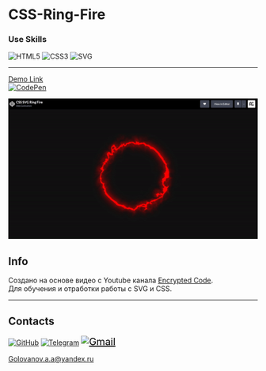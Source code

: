 # CSS-Ring-Fire

### Use Skills

![HTML5](https://img.shields.io/badge/html5-%23E34F26.svg?style=for-the-badge&logo=html5&logoColor=white)
![CSS3](https://img.shields.io/badge/css3-%231572B6.svg?style=for-the-badge&logo=css3&logoColor=white)
![SVG](https://img.shields.io/badge/SVG-%23ED760E.svg?style=for-the-badge&logo=SVG&logoColor=white)

---

[Demo Link <br>![CodePen](https://img.shields.io/badge/Codepen-000000?style=for-the-badge&logo=codepen&logoColor=white)](https://codepen.io/AlexGolovanov/pen/VwQNjaM)

![image-ring.gif](readme/ring.gif)

## Info

Создано на основе видео с Youtube канала [Encrypted Code](https://www.youtube.com/channel/UCzDF0RAnLkpkBzBJ8uENtlQ).   
Для обучения и отработки работы с SVG и CSS.

---
## Contacts

[![GitHub](https://img.shields.io/badge/github-%23121011.svg?style=for-the-badge&logo=github&logoColor=white)](https://github.com/GolovanovAlex)
[![Telegram](https://img.shields.io/badge/Telegram-2CA5E0?style=for-the-badge&logo=telegram&logoColor=white)](https://t.me/LeConseiller_Alex)
<a href="mailto:leconseiller@yandex.ru" style="font-size: 20px; color: black;"> ![Gmail](https://img.shields.io/badge/Gmail-D14836?style=for-the-badge&logo=gmail&logoColor=white)</a>  

<a style="color:red;" >Golovanov.a.a@yandex.ru</a>

